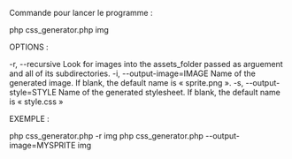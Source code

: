 Commande pour lancer le programme :

php css_generator.php img

OPTIONS :

-r, --recursive
Look for images into the assets_folder passed as arguement and all of its subdirectories.
-i, --output-image=IMAGE
Name of the generated image. If blank, the default name is « sprite.png ».
-s, --output-style=STYLE
Name of the generated stylesheet. If blank, the default name is « style.css »

EXEMPLE :

php css_generator.php -r img
php css_generator.php --output-image=MYSPRITE img
